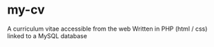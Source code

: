 # my-cv
 A curriculum vitae accessible from the web Written in PHP (html / css) linked to a MySQL database
